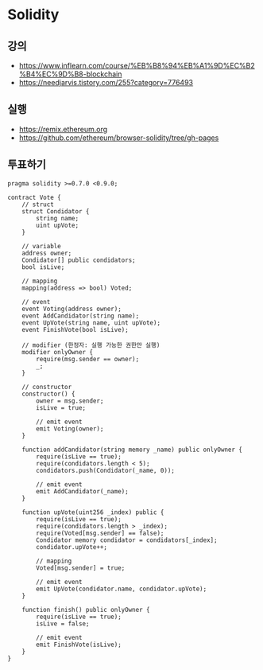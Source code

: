 # Solidity

## 강의
* https://www.inflearn.com/course/%EB%B8%94%EB%A1%9D%EC%B2%B4%EC%9D%B8-blockchain
* https://needjarvis.tistory.com/255?category=776493

## 실행
* https://remix.ethereum.org
* https://github.com/ethereum/browser-solidity/tree/gh-pages

## 투표하기
```sol
pragma solidity >=0.7.0 <0.9.0;

contract Vote {
    // struct
    struct Condidator {
        string name;
        uint upVote;
    }

    // variable
    address owner;
    Condidator[] public condidators;
    bool isLive;

    // mapping
    mapping(address => bool) Voted;

    // event
    event Voting(address owner);
    event AddCandidator(string name);
    event UpVote(string name, uint upVote);
    event FinishVote(bool isLive);

    // modifier (한정자: 실행 가능한 권한만 실행)
    modifier onlyOwner {
        require(msg.sender == owner);
        _;
    }

    // constructor
    constructor() {
        owner = msg.sender;
        isLive = true;

        // emit event
        emit Voting(owner);
    }

    function addCandidator(string memory _name) public onlyOwner {
        require(isLive == true);
        require(condidators.length < 5);
        condidators.push(Condidator(_name, 0));

        // emit event
        emit AddCandidator(_name);
    }

    function upVote(uint256 _index) public {
        require(isLive == true);
        require(condidators.length > _index);
        require(Voted[msg.sender] == false);
        Condidator memory condidator = condidators[_index];
        condidator.upVote++;

        // mapping
        Voted[msg.sender] = true;

        // emit event
        emit UpVote(condidator.name, condidator.upVote);
    }

    function finish() public onlyOwner {
        require(isLive == true);
        isLive = false;

        // emit event
        emit FinishVote(isLive);
    }
}
```
